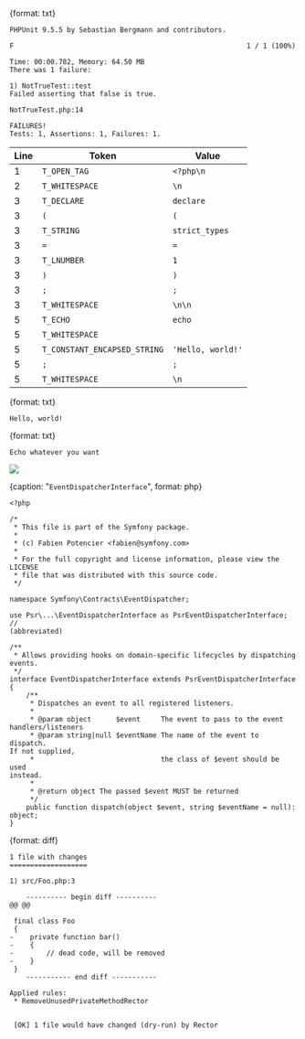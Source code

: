 {format: txt}
```
PHPUnit 9.5.5 by Sebastian Bergmann and contributors.

F                                                         1 / 1 (100%)

Time: 00:00.782, Memory: 64.50 MB
There was 1 failure:

1) NotTrueTest::test
Failed asserting that false is true.

NotTrueTest.php:14

FAILURES!
Tests: 1, Assertions: 1, Failures: 1.
```

| Line | Token | Value |
| --- | --- | --- |
| 1 | `T_OPEN_TAG` | `<?php\n` |
| 2 | `T_WHITESPACE` | `\n` |
| 3 | `T_DECLARE` | `declare` |
| 3 | `(` | `(` |
| 3 | `T_STRING` | `strict_types` |
| 3 | `=` | `=` |
| 3 | `T_LNUMBER` | `1` |
| 3 | `)` | `)` |
| 3 | `;` | `;` |
| 3 | `T_WHITESPACE` | `\n\n` |
| 5 | `T_ECHO` | `echo` |
| 5 | `T_WHITESPACE` | ` ` |
| 5 | `T_CONSTANT_ENCAPSED_STRING` | `'Hello, world!'` |
| 5 | `;` | `;` |
| 5 | `T_WHITESPACE` | `\n` |

{format: txt}
```
Hello, world!
```

{format: txt}
```
Echo whatever you want
```

![](images/image.diagram.png)

{caption: "`EventDispatcherInterface`", format: php}
```
<?php

/*
 * This file is part of the Symfony package.
 *
 * (c) Fabien Potencier <fabien@symfony.com>
 *
 * For the full copyright and license information, please view the
LICENSE
 * file that was distributed with this source code.
 */

namespace Symfony\Contracts\EventDispatcher;

use Psr\...\EventDispatcherInterface as PsrEventDispatcherInterface; //
(abbreviated)

/**
 * Allows providing hooks on domain-specific lifecycles by dispatching
events.
 */
interface EventDispatcherInterface extends PsrEventDispatcherInterface
{
    /**
     * Dispatches an event to all registered listeners.
     *
     * @param object      $event     The event to pass to the event
handlers/listeners
     * @param string|null $eventName The name of the event to dispatch.
If not supplied,
     *                               the class of $event should be used
instead.
     *
     * @return object The passed $event MUST be returned
     */
    public function dispatch(object $event, string $eventName = null):
object;
}
```

{format: diff}
```
1 file with changes
===================

1) src/Foo.php:3

    ---------- begin diff ----------
@@ @@

 final class Foo
 {
-    private function bar()
-    {
-        // dead code, will be removed
-    }
 }
    ----------- end diff -----------

Applied rules:
 * RemoveUnusedPrivateMethodRector


 [OK] 1 file would have changed (dry-run) by Rector
```
